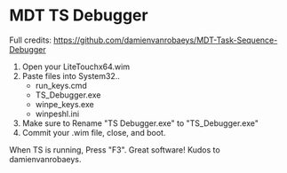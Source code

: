 # MDT TS Debugger
Full credits: https://github.com/damienvanrobaeys/MDT-Task-Sequence-Debugger  


1. Open your LiteTouchx64.wim
2. Paste files into System32.. 
	+ run_keys.cmd
	+ TS_Debugger.exe
	+ winpe_keys.exe
	+ winpeshl.ini
3. Make sure to Rename "TS Debugger.exe" to "TS_Debugger.exe"
4. Commit your .wim file, close, and boot.

When TS is running, Press "F3".
Great software! Kudos to damienvanrobaeys.

